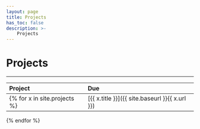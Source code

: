 ```yaml
---
layout: page
title: Projects
has_toc: false
description: >-
    Projects
---
```


# Projects

---

| Project       | Due |
|:--------------|:----|
{% for x in site.projects %} | [{{ x.title }}]({{ site.baseurl }}{{ x.url }}) | {{ x.due }}
{% endfor %}

